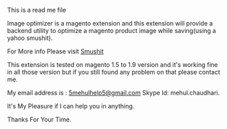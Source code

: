 This is a read me file

Image optimizer is a magento extension and this extension will provide a backend utility to optimize a magento product image while saving(using a yahoo smushit).

For More info Please visit <a href="http://www.smushit.com/ysmush.it/" target="_blank">Smushit</a>

This extension is tested on magento 1.5 to 1.9 version and it's working fine in all those version but if you still found any problem on that please contact me.

My email address is : 5mehulhelp5@gmail.com
Skype Id: mehul.chaudhari.

It's My Pleasure if I can help you in anything.

Thanks For Your Time.
